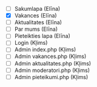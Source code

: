 - [ ] Sakumlapa (Elīna)
- [x] Vakances (Elīna)
- [ ] Aktualitates (Elīna)
- [ ] Par mums (Elīna)
- [ ] Pieteikties lapa (Elīna)
- [ ] Login (Kļims)
- [ ] Admin index.php (Kļims)
- [ ] Admin vakances.php (Kļims)
- [ ] Admin aktualitates.php (Kļims)
- [ ] Admin moderatori.php (Kļims)
- [ ] Admin pieteikumi.php (Kļims)
